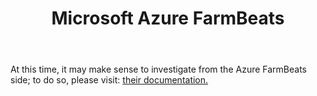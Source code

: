 ﻿---
title: Microsoft Azure FarmBeats
permalink: /ms
classes: wide
header:
  overlay_color: "#000000"
  overlay_filter: "0.0"
  overlay_image: /assets/vendor/weatherlink/images/landing.jpg
---
  
At this time, it may make sense to investigate from the Azure FarmBeats
side; to do so, please visit: [their documentation.](https://aka.ms/FarmBeatsdocumentation)


